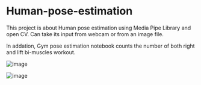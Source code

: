 # Human-pose-estimation
This project is about Human pose estimation using Media Pipe Library and open CV.
Can take its input from webcam or from an image file.

In addation, Gym pose estimation notebook counts the number of both right and lift bi-muscles workout.

![image](https://user-images.githubusercontent.com/85904009/143907008-0fbf2559-c760-4d28-8a4b-82c05a085049.png)

![image](https://user-images.githubusercontent.com/85904009/143906867-6b7833a4-8b4a-4b1c-9b28-2606431bbb09.png)
